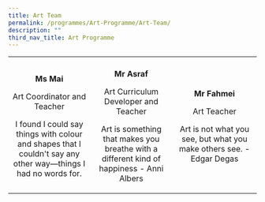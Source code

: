 ```yaml
---
title: Art Team
permalink: /programmes/Art-Programme/Art-Team/
description: ""
third_nav_title: Art Programme
---
```

<html>
<head>
<style>
u { 
  text-decoration: underline;
}
</style>
</head>
<body>

<div>
	<table style="width:100%"><tr>
		<td style="width:33%" background= "/images/canvas_mai.jpg">
		</td><td style="width:33%" background= "/images/canvas_asraf.jpg"> 
		</td><td style="width:34%" background= "/images/canvas_fahmei.jpg"> 
		</td></tr><tr>
		<td><b><p style="text-align:center;">Ms Mai</b></p>
<p style="text-align:center;">Art Coordinator and Teacher</p>
<p style="text-align:center;">I found I could say things with colour and shapes that I couldn't say any other way—things I had no words for. </p>
		</td><td><b><p style="text-align:center;">Mr Asraf</b></p>
<p style="text-align:center;">Art Curriculum Developer and Teacher</p>
<p style="text-align:center;">Art is something that makes you breathe with a different kind of happiness - Anni Albers</p>
		</td><td><b><p style="text-align:center;">Mr Fahmei</b></p>
<p style="text-align:center;">Art Teacher</p>
<p style="text-align:center;">Art is not what you see, but what you make others see. - Edgar Degas</p>
		</td></tr><tr>
	</table>
</div>
